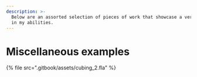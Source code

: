 ```yaml
---
description: >-
  Below are an assorted selection of pieces of work that showcase a versatility
  in my abilities.
---
```


# Miscellaneous examples

{% file src=".gitbook/assets/cubing_2.fla" %}
